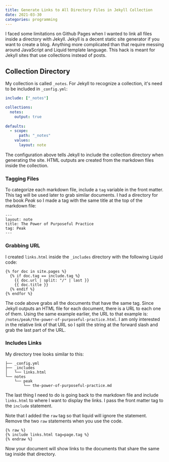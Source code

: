 ```yaml
---
title: Generate Links to All Directory Files in Jekyll Collection
date: 2021-03-30
categories: programming
---
```


I faced some limitations on Github Pages when I wanted to link all files inside a directory with Jekyll. Jekyll is a decent static site generator if you want to create a blog. Anything more complicated than that require messing around JavaScript and Liquid template language. This hack is meant for Jekyll sites that use collections instead of posts.

<!--more-->

## Collection Directory

My collection is called `_notes`. For Jekyll to recognize a collection, it's need to be included in `_config.yml`:

```yml
include: ["_notes"]

collections:
  notes:
    output: true
  
defaults:
  - scope:
      path: "_notes"
    values:
      layout: note
```

The configuration above tells Jekyll to include the collection directory when generating the site. HTML outputs are created from the markdown files inside the collection. 

### Tagging Files

To categorize each markdown file, include a `tag` variable in the front matter. This tag will be used later to grab similar documents. I had a directory for the book *Peak* so I made a tag with the same title at the top of the markdown file:

```
---
layout: note
title: The Power of Purposeful Practice
tag: Peak
---
```

### Grabbing URL

I created `links.html` inside the `_includes` directory with the following Liquid code:

```
{% for doc in site.pages %}
  {% if doc.tag == include.tag %}
    {{ doc.url | split: "/" | last }}
    {{ doc.title }}
  {% endif %}
{% endfor %}
```

The code above grabs all the documents that have the same tag. Since Jekyll outputs an HTML file for each document, there is a URL to each one of them. Using the same example earlier, the URL to that example is: `/notes/peak/the-power-of-purposeful-practice.html`. I am only interested in the relative link of that URL so I split the string at the forward slash and grab the last part of the URL.

### Includes Links

My directory tree looks similar to this:

```
├── _config.yml
├── _includes
│   └── links.html
└── notes
    └── peak
        └── the-power-of-purposeful-practice.md
```

The last thing I need to do is going back to the markdown file and include `links.html` to where I want to display the links. I pass the front matter tag to the `include` statement. 

Note that I added the `raw` tag so that liquid will ignore the statement. Remove the two `raw` statements when you use the code.

```
{% raw %}
{% include links.html tag=page.tag %}
{% endraw %}
```

Now your document will show links to the documents that share the same tag inside that directory.